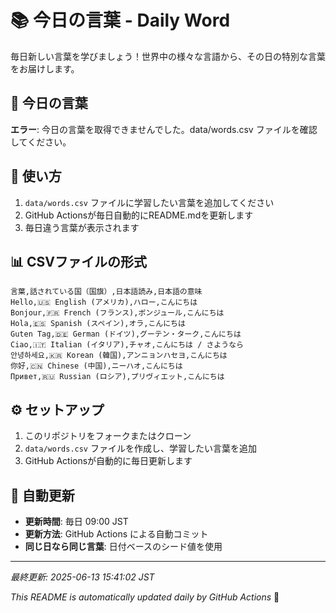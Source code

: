 # 📚 今日の言葉 - Daily Word

毎日新しい言葉を学びましょう！世界中の様々な言語から、その日の特別な言葉をお届けします。


## 🌟 今日の言葉

**エラー**: 今日の言葉を取得できませんでした。data/words.csv ファイルを確認してください。


## 📝 使い方

1. `data/words.csv` ファイルに学習したい言葉を追加してください
2. GitHub Actionsが毎日自動的にREADME.mdを更新します
3. 毎日違う言葉が表示されます

## 📊 CSVファイルの形式

```csv
言葉,話されている国（国旗）,日本語読み,日本語の意味
Hello,🇺🇸 English (アメリカ),ハロー,こんにちは
Bonjour,🇫🇷 French (フランス),ボンジュール,こんにちは
Hola,🇪🇸 Spanish (スペイン),オラ,こんにちは
Guten Tag,🇩🇪 German (ドイツ),グーテン・ターク,こんにちは
Ciao,🇮🇹 Italian (イタリア),チャオ,こんにちは / さようなら
안녕하세요,🇰🇷 Korean (韓国),アンニョンハセヨ,こんにちは
你好,🇨🇳 Chinese (中国),ニーハオ,こんにちは
Привет,🇷🇺 Russian (ロシア),プリヴィエット,こんにちは
```

## ⚙️ セットアップ

1. このリポジトリをフォークまたはクローン
2. `data/words.csv` ファイルを作成し、学習したい言葉を追加
3. GitHub Actionsが自動的に毎日更新します

## 🤖 自動更新

- **更新時間**: 毎日 09:00 JST
- **更新方法**: GitHub Actions による自動コミット
- **同じ日なら同じ言葉**: 日付ベースのシード値を使用

---

*最終更新: 2025-06-13 15:41:02 JST*

*This README is automatically updated daily by GitHub Actions* 🚀
